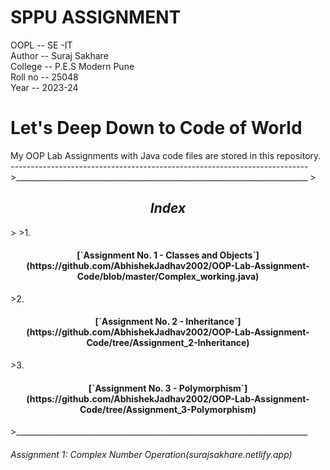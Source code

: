# SPPU ASSIGNMENT
OOPL -- SE -IT <br>
Author -- Suraj Sakhare <br>
College -- P.E.S Modern Pune <br>
Roll no -- 25048 <br>
Year -- 2023-24 <br>
<h1>Let's Deep Down to Code of World </h1>
My OOP Lab Assignments with Java code files are stored in this repository.
--------------------------------------------------------------------------
>_________________________________________________________________________
><h2 align ="center"><i>Index</i></h2>
>
>1.<h4 align ="center">[`Assignment No. 1 - Classes and Objects`](https://github.com/AbhishekJadhav2002/OOP-Lab-Assignment-Code/blob/master/Complex_working.java)</h4>
>2.<h4 align ="center">[`Assignment No. 2 - Inheritance`](https://github.com/AbhishekJadhav2002/OOP-Lab-Assignment-Code/tree/Assignment_2-Inheritance)</h4>
>3.<h4 align ="center">[`Assignment No. 3 - Polymorphism`](https://github.com/AbhishekJadhav2002/OOP-Lab-Assignment-Code/tree/Assignment_3-Polymorphism)</h4>
>_________________________________________________________________________


<h6 align="centre">Assignment 1: Complex Number Operation(surajsakhare.netlify.app)
</h6>
